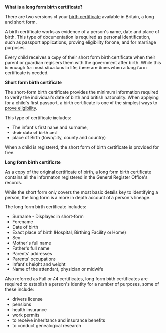 **What is a long form birth certificate?**

There are two versions of your [birth certificate](https://www.simplycertificate.co.uk/replacement-birth-certificate) available in Britain, a long and short form.

A birth certificate works as evidence of a person's name, date and place of birth. This type of documentation is required as personal identification, such as passport applications, proving eligibility for one, and for marriage purposes.

Every child receives a copy of their short form birth certificate when their parent or guardian registers them with the government after birth. While this is enough for most situations in life, there are times when a long form certificate is needed.

**Short form birth certificate**

The short-form birth certificate provides the minimum information required to verify the individual's date of birth and british nationality. When applying for a child's first passport, a birth certificate is one of the simplest ways to [prove eligibility](https://www.gov.uk/british-passport-eligibility).

This type of certificate includes:

- The infant's first name and surname,
- their date of birth and
- place of Birth (town/city, county and country)

When a child is registered, the short form of birth certificate is provided for free.

**Long form birth certificate**

As a copy of the original certificate of birth, a long form birth certificate contains all the information registered in the General Register Office's records.

While the short form only covers the most basic details key to identifying a person, the long form is a more in depth account of a person's lineage.

The long form birth certificate includes:

- Surname - Displayed in short-form
- Forename
- Date of birth
- Exact place of birth (Hospital, Birthing Facility or Home)
- Sex
- Mother's full name
- Father's full name
- Parents' addresses
- Parents' occupations
- Infant's height and weight
- Name of the attendant, physician or midwife

Also referred as Full or A4 certificates, long form birth certificates are required to establish a person's identity for a number of purposes, some of these include:

- drivers license
- pensions
- health insurance
- work permits
- to receive inheritance and insurance benefits
- to conduct genealogical research